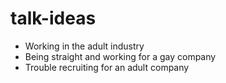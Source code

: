 # talk-ideas

* Working in the adult industry
* Being straight and working for a gay company
* Trouble recruiting for an adult company
